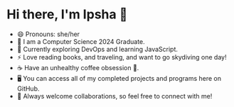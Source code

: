 # Hi there, I'm Ipsha 👋


* 😄 Pronouns: she/her
* :book: I am a Computer Science 2024 Graduate.
* 🌱 Currently exploring DevOps and learning JavaScript.
* ⚡ Love reading books, and traveling, and want to go skydiving one day!
* ☕ Have an unhealthy coffee obsession 🤷.
* 🖥 You can access all of my completed projects and programs here on GitHub.
* 💬 Always welcome collaborations, so feel free to connect with me!


          
